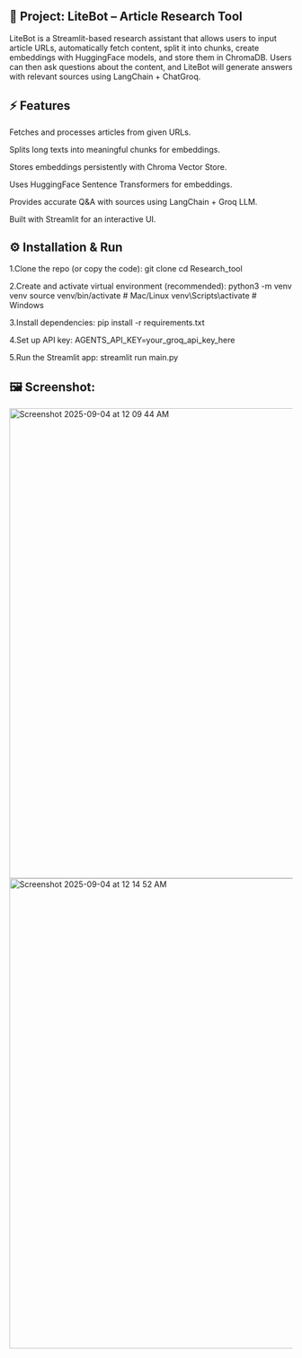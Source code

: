 ## 📖 Project: LiteBot – Article Research Tool

LiteBot is a Streamlit-based research assistant that allows users to input article URLs, automatically fetch content, split it into chunks, create embeddings with HuggingFace models, and store them in ChromaDB.
Users can then ask questions about the content, and LiteBot will generate answers with relevant sources using LangChain + ChatGroq.


## ⚡ Features

Fetches and processes articles from given URLs.

Splits long texts into meaningful chunks for embeddings.

Stores embeddings persistently with Chroma Vector Store.

Uses HuggingFace Sentence Transformers for embeddings.

Provides accurate Q&A with sources using LangChain + Groq LLM.

Built with Streamlit for an interactive UI.


## ⚙️ Installation & Run

1.Clone the repo (or copy the code):
  git clone <your-repo-link>
  cd Research_tool

2.Create and activate virtual environment (recommended):
  python3 -m venv venv
  source venv/bin/activate  # Mac/Linux
  venv\Scripts\activate     # Windows

3.Install dependencies:
  pip install -r requirements.txt  

4.Set up API key:
  AGENTS_API_KEY=your_groq_api_key_here

5.Run the Streamlit app:
  streamlit run main.py


## 🖼️ Screenshot:

<img width="1364" height="837" alt="Screenshot 2025-09-04 at 12 09 44 AM" src="https://github.com/user-attachments/assets/4001774f-94b2-4b7f-8464-0e8b57ead31a" />
<img width="1364" height="837" alt="Screenshot 2025-09-04 at 12 14 52 AM" src="https://github.com/user-attachments/assets/492f58b5-dba7-41ec-94ec-891efb8a1dc1" />



